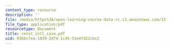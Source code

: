 ```yaml
---
content_type: resource
description: ''
file: /media/https%3A/open-learning-course-data-rc.s3.amazonaws.com/15-667-negotiation-and-conflict-management-spring-2001/03bbc7ea19392d741c4551e4fd23cbc2_const_intl_case.pdf
file_type: application/pdf
resourcetype: Document
title: const_intl_case.pdf
uid: 03bbc7ea-1939-2d74-1c45-51e4fd23cbc2
---
```

